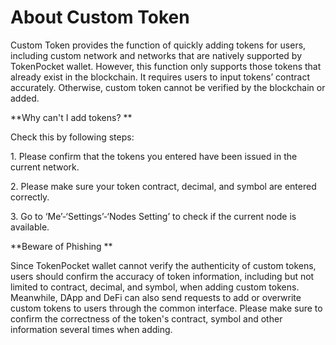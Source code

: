 # About Custom Token

Custom Token provides the function of quickly adding tokens for users, including custom network and networks that are natively supported by TokenPocket wallet. However, this function only supports those tokens that already exist in the blockchain. It requires users to input tokens’ contract accurately. Otherwise, custom token cannot be verified by the blockchain or added.



**Why can't I add tokens? **

Check this by following steps: 

1\. Please confirm that the tokens you entered have been issued in the current network. 

2\. Please make sure your token contract, decimal, and symbol are entered correctly. 

3\. Go to ‘Me’-‘Settings’-‘Nodes Setting’ to check if the current node is available.



**Beware of Phishing **

Since TokenPocket wallet cannot verify the authenticity of custom tokens, users should confirm the accuracy of token information, including but not limited to contract, decimal, and symbol, when adding custom tokens. Meanwhile, DApp and DeFi can also send requests to add or overwrite custom tokens to users through the common interface. Please make sure to confirm the correctness of the token's contract, symbol and other information several times when adding.
